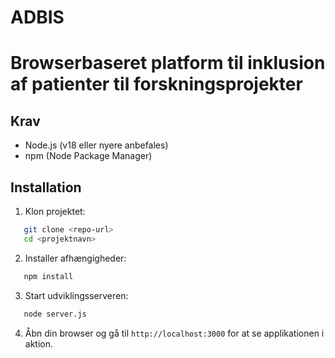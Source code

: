 # ADBIS
# Browserbaseret platform til inklusion af patienter til forskningsprojekter

## Krav

- Node.js (v18 eller nyere anbefales)
- npm (Node Package Manager)

## Installation

1. Klon projektet:

```bash
   git clone <repo-url>
   cd <projektnavn>
```

2. Installer afhængigheder:
```bash
   npm install
```

3. Start udviklingsserveren:
```bash
   node server.js
```

4. Åbn din browser og gå til `http://localhost:3000` for at se applikationen i aktion.
